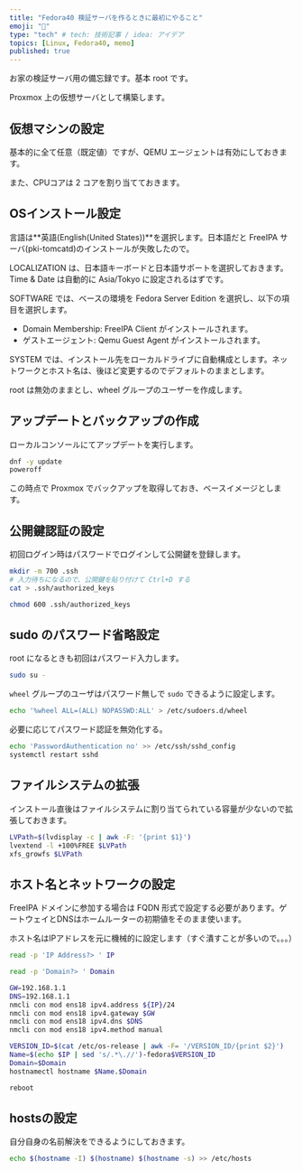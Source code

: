 ```yaml
---
title: "Fedora40 検証サーバを作るときに最初にやること"
emoji: "💭"
type: "tech" # tech: 技術記事 / idea: アイデア
topics: [Linux, Fedora40, memo]
published: true
---
```


お家の検証サーバ用の備忘録です。基本 root です。

Proxmox 上の仮想サーバとして構築します。

## 仮想マシンの設定

基本的に全て任意（既定値）ですが、QEMU エージェントは有効にしておきます。

また、CPUコアは 2 コアを割り当てておきます。

## OSインストール設定

言語は**英語(English(United States))**を選択します。日本語だと FreeIPA サーバ(pki-tomcatd)のインストールが失敗したので。

LOCALIZATION は、日本語キーボードと日本語サポートを選択しておきます。Time & Date は自動的に Asia/Tokyo に設定されるはずです。

SOFTWARE では、ベースの環境を Fedora Server Edition を選択し、以下の項目を選択します。

- Domain Membership: FreeIPA Client がインストールされます。
- ゲストエージェント: Qemu Guest Agent がインストールされます。

SYSTEM では、インストール先をローカルドライブに自動構成とします。ネットワークとホスト名は、後ほど変更するのでデフォルトのままとします。

root は無効のままとし、wheel グループのユーザーを作成します。

## アップデートとバックアップの作成

ローカルコンソールにてアップデートを実行します。

```bash
dnf -y update
poweroff
```

この時点で Proxmox でバックアップを取得しておき、ベースイメージとします。

## 公開鍵認証の設定

初回ログイン時はパスワードでログインして公開鍵を登録します。

```bash
mkdir -m 700 .ssh
# 入力待ちになるので、公開鍵を貼り付けて Ctrl+D する
cat > .ssh/authorized_keys
```

```bash
chmod 600 .ssh/authorized_keys
```

## sudo のパスワード省略設定

root になるときも初回はパスワード入力します。

```bash
sudo su -
```

`wheel` グループのユーザはパスワード無しで `sudo` できるように設定します。

```bash
echo '%wheel ALL=(ALL) NOPASSWD:ALL' > /etc/sudoers.d/wheel
```

必要に応じてパスワード認証を無効化する。

```bash
echo 'PasswordAuthentication no' >> /etc/ssh/sshd_config
systemctl restart sshd
```

## ファイルシステムの拡張

インストール直後はファイルシステムに割り当てられている容量が少ないので拡張しておきます。

```bash
LVPath=$(lvdisplay -c | awk -F: '{print $1}')
lvextend -l +100%FREE $LVPath
xfs_growfs $LVPath
```

## ホスト名とネットワークの設定

FreeIPA ドメインに参加する場合は FQDN 形式で設定する必要があります。ゲートウェイとDNSはホームルーターの初期値をそのまま使います。

ホスト名はIPアドレスを元に機械的に設定します（すぐ潰すことが多いので。。。）

```bash
read -p 'IP Address?> ' IP
```

```bash
read -p 'Domain?> ' Domain
```

```bash
GW=192.168.1.1
DNS=192.168.1.1
nmcli con mod ens18 ipv4.address ${IP}/24
nmcli con mod ens18 ipv4.gateway $GW
nmcli con mod ens18 ipv4.dns $DNS
nmcli con mod ens18 ipv4.method manual

VERSION_ID=$(cat /etc/os-release | awk -F= '/VERSION_ID/{print $2}')
Name=$(echo $IP | sed 's/.*\.//')-fedora$VERSION_ID
Domain=$Domain
hostnamectl hostname $Name.$Domain

reboot
```

## hostsの設定

自分自身の名前解決をできるようにしておきます。

```bash
echo $(hostname -I) $(hostname) $(hostname -s) >> /etc/hosts
```
